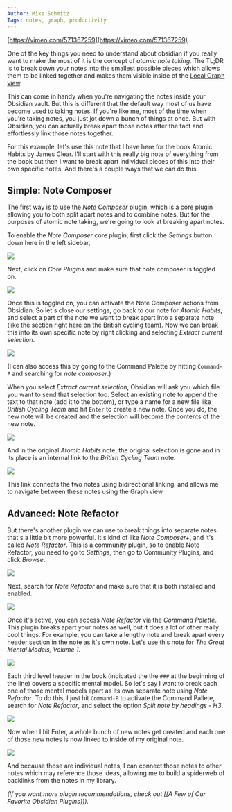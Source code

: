 ```yaml
---
Author: Mike Schmitz
Tags: notes, graph, productivity
---
```


[https://vimeo.com/571367259](https://vimeo.com/571367259)

One of the key things you need to understand about obsidian if you really want to make the most of it is the concept of _atomic note taking._ The TL;DR is to break down your notes into the smallest possible pieces which allows them to be linked together and makes them visible inside of the [Local Graph view](https://thesweetsetup.com/the-power-of-obsidians-local-graph/).

This can come in handy when you're navigating the notes inside your Obsidian vault. But this is different that the default way most of us have become used to taking notes. If you're like me, most of the time when you're taking notes, you just jot down a bunch of things at once. But with Obsidian, you can actually break apart those notes after the fact and effortlessly link those notes together.

For this example, let's use this note that I have here for the book Atomic Habits by James Clear. I'll start with this really big note of everything from the book but then I want to break apart individual pieces of this into their own specific notes. And there's a couple ways that we can do this.

## Simple: Note Composer

The first way is to use the _Note Composer_ plugin, which is a core plugin allowing you to both split apart notes and to combine notes. But for the purposes of atomic note taking, we're going to look at breaking apart notes.

To enable the _Note Composer_ core plugin, first click the _Settings_ button down here in the left sidebar,

![](https://thesweetsetup.com/wp-content/uploads/2021/07/splitnotes1.jpg)

Next, click on _Core Plugins_ and make sure that note composer is toggled on.

![](https://thesweetsetup.com/wp-content/uploads/2021/07/splitnotes2.jpg)

Once this is toggled on, you can activate the Note Composer actions from Obsidian. So let's close our settings, go back to our note for _Atomic Habits_, and select a part of the note we want to break apart into a separate note (like the section right here on the British cycling team). Now we can break this into its own specific note by right clicking and selecting _Extract current selection_.

![](https://thesweetsetup.com/wp-content/uploads/2021/07/splitnotes3.jpg)

(I can also access this by going to the Command Palette by hitting `Command-P` and searching for _note composer_.)

When you select _Extract current selection_, Obsidian will ask you which file you want to send that selection too. Select an existing note to append the text to that note (add it to the bottom), or type a name for a new file like _British Cycling Team_ and hit `Enter` to create a new note. Once you do, the new note will be created and the selection will become the contents of the new note.

![](https://thesweetsetup.com/wp-content/uploads/2021/07/splitnotes4.jpg)

And in the original _Atomic Habits_ note, the original selection is gone and in its place is an internal link to the _British Cycling Team_ note.

![](https://thesweetsetup.com/wp-content/uploads/2021/07/splitnotes5.jpg)

This link connects the two notes using bidirectional linking, and allows me to navigate between these notes using the Graph view

## Advanced: Note Refactor

But there's another plugin we can use to break things into separate notes that's a little bit more powerful. It's kind of like _Note Composer+_, and it's called _Note Refactor_. This is a community plugin, so to enable Note Refactor, you need to go to _Settings_, then go to Community Plugins, and click _Browse_.

![](https://thesweetsetup.com/wp-content/uploads/2021/07/splitnotes6.jpg)

Next, search for _Note Refactor_ and make sure that it is both installed and enabled.

![](https://thesweetsetup.com/wp-content/uploads/2021/07/splitnotes7.jpg)

Once it's active, you can access _Note Refactor_ via the _Command Palette_. This plugin breaks apart your notes as well, but it does a lot of other really cool things. For example, you can take a lengthy note and break apart every header section in the note as it's own note. Let's use this note for _The Great Mental Models, Volume 1_.

![](https://thesweetsetup.com/wp-content/uploads/2021/07/splitnotes8.jpg)

Each third level header in the book (indicated the the `###` at the beginning of the line) covers a specific mental model. So let's say I want to break each one of those mental models apart as its own separate note using _Note Refactor_. To do this, I just hit `Command-P` to activate the Command Pallete, search for _Note Refactor_, and select the option _Split note by headings - H3_.

![](https://thesweetsetup.com/wp-content/uploads/2021/07/splitnotes9.jpg)

Now when I hit Enter, a whole bunch of new notes get created and each one of those new notes is now linked to inside of my original note.

![](https://thesweetsetup.com/wp-content/uploads/2021/07/splitnotes10.jpg)

And because those are individual notes, I can connect those notes to other notes which may reference those ideas, allowing me to build a spiderweb of backlinks from the notes in my library.

_(If you want more plugin recommendations, check out [[A Few of Our Favorite Obsidian Plugins]])._
